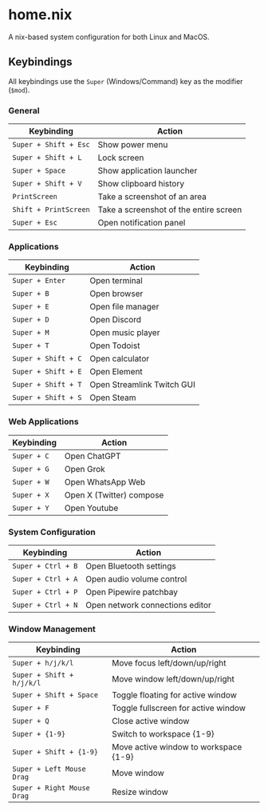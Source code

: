 # home.nix

A nix-based system configuration for both Linux and MacOS.

## Keybindings

All keybindings use the `Super` (Windows/Command) key as the modifier (`$mod`).

### General

| Keybinding | Action |
|---|---|
| `Super + Shift + Esc` | Show power menu |
| `Super + Shift + L` | Lock screen |
| `Super + Space` | Show application launcher |
| `Super + Shift + V` | Show clipboard history |
| `PrintScreen` | Take a screenshot of an area |
| `Shift + PrintScreen` | Take a screenshot of the entire screen |
| `Super + Esc` | Open notification panel |

### Applications

| Keybinding | Action |
|---|---|
| `Super + Enter` | Open terminal |
| `Super + B` | Open browser |
| `Super + E` | Open file manager |
| `Super + D` | Open Discord |
| `Super + M` | Open music player |
| `Super + T` | Open Todoist |
| `Super + Shift + C` | Open calculator |
| `Super + Shift + E` | Open Element |
| `Super + Shift + T` | Open Streamlink Twitch GUI |
| `Super + Shift + S` | Open Steam |

### Web Applications

| Keybinding | Action |
|---|---|
| `Super + C` | Open ChatGPT |
| `Super + G` | Open Grok |
| `Super + W` | Open WhatsApp Web |
| `Super + X` | Open X (Twitter) compose |
| `Super + Y` | Open Youtube |

### System Configuration

| Keybinding | Action |
|---|---|
| `Super + Ctrl + B` | Open Bluetooth settings |
| `Super + Ctrl + A` | Open audio volume control |
| `Super + Ctrl + P` | Open Pipewire patchbay |
| `Super + Ctrl + N` | Open network connections editor |

### Window Management

| Keybinding | Action |
|---|---|
| `Super + h/j/k/l` | Move focus left/down/up/right |
| `Super + Shift + h/j/k/l` | Move window left/down/up/right |
| `Super + Shift + Space` | Toggle floating for active window |
| `Super + F` | Toggle fullscreen for active window |
| `Super + Q` | Close active window |
| `Super + {1-9}` | Switch to workspace {1-9} |
| `Super + Shift + {1-9}` | Move active window to workspace {1-9} |
| `Super + Left Mouse Drag` | Move window |
| `Super + Right Mouse Drag` | Resize window |
